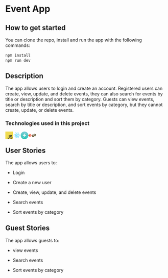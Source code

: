 # Event App

## How to get started

You can clone the repo, install and run the app with the following commands:

```plaintext
npm install
npm run dev
```

## Description

The app allows users to login and create an account. Registered users can create, view, update, and delete events, they can also search for events by title or description and sort them by category.
Guests can view events, search by title or description, and sort events by category, but they cannot create, update, or delete events.

### Technologies used in this project

<img align="left" alt="JavaScript" width="24px" src="https://raw.githubusercontent.com/github/explore/80688e429a7d4ef2fca1e82350fe8e3517d3494d/topics/javascript/javascript.png" />
<img align="left" alt="React" width="24px" src="https://raw.githubusercontent.com/github/explore/80688e429a7d4ef2fca1e82350fe8e3517d3494d/topics/react/react.png" />
<img align="left" alt="ChakraUI" width="24px" src="https://raw.githubusercontent.com/chakra-ui/chakra-ui/main/media/logomark-colored.svg" />
<img align="left" alt="Git" width="24px" src="https://raw.githubusercontent.com/github/explore/main/topics/git/git.png" />
<br/>

## User Stories

The app allows users to:

- Login

- Create a new user

- Create, view, update, and delete events

- Search events

- Sort events by category

## Guest Stories

The app allows guests to:

- view events

- Search events

- Sort events by category
